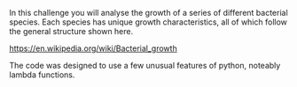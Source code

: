 In this challenge you will analyse the growth of a series of different bacterial species. Each species
has unique growth characteristics, all of which follow the general structure shown here.

https://en.wikipedia.org/wiki/Bacterial_growth

The code was designed to use a few unusual features of python, noteably lambda functions.
